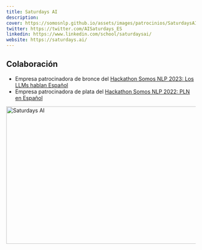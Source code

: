 ```yaml
---
title: Saturdays AI
description:
cover: https://somosnlp.github.io/assets/images/patrocinios/SaturdaysAI.png
twitter: https://twitter.com/AISaturdays_ES
linkedin: https://www.linkedin.com/school/saturdaysai/
website: https://saturdays.ai/
---
```


## Colaboración

- Empresa patrocinadora de bronce del [Hackathon Somos NLP 2023: Los LLMs hablan Español](/hackathon)
- Empresa patrocinadora de plata del [Hackathon Somos NLP 2022: PLN en Español](/blog/hackathon-2022)

<div class="flex justify-center">
    <img alt="Saturdays AI" width="650" height="365" 
    src="https://somosnlp.github.io/assets/images/patrocinios/SaturdaysAI.png" />
</div>
